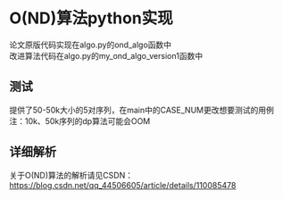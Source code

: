 # O(ND)算法python实现
论文原版代码实现在algo.py的ond_algo函数中  
改进算法代码在algo.py的my_ond_algo_version1函数中  
## 测试
提供了50-50k大小的5对序列，在main中的CASE_NUM更改想要测试的用例  
注：10k、50k序列的dp算法可能会OOM
## 详细解析 
关于O(ND)算法的解析请见CSDN：  
https://blog.csdn.net/qq_44506605/article/details/110085478